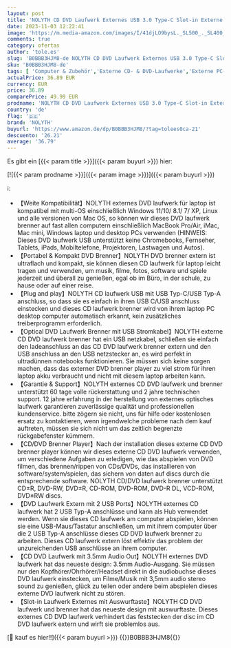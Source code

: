 ```yaml
---
layout: post
title: 'NOLYTH CD DVD Laufwerk Externes USB 3.0 Type-C Slot-in Externe CD/DVD Laufwerk mit Audio-Buchse/USB Slots  Slim CD DVD Brenner Laufwerk für PC Laptop Mac MacBook Windows Desktop'
date: 2023-11-03 12:22:41
image: 'https://m.media-amazon.com/images/I/41djLO9bysL._SL500_._SL400_.jpg'
comments: true
category: ofertas
author: 'tole.es'
slug: 'B0BBB3HJM8-de NOLYTH CD DVD Laufwerk Externes USB 3.0 Type-C Slot-in...'
sku: 'B0BBB3HJM8-de'
tags: [ 'Computer & Zubehör','Externe CD- & DVD-Laufwerke','Externe PC-Komponenten','Externe optische Laufwerke','Komponenten & Ersatzteile','nolyth','🇩🇪', ]
actualPrice: 36.89 EUR
currency: EUR
price: 36.89
comparePrice: 49.99 EUR
prodname: 'NOLYTH CD DVD Laufwerk Externes USB 3.0 Type-C Slot-in Externe CD/DVD Laufwerk mit Audio-Buchse/USB Slots  Slim CD DVD Brenner Laufwerk für PC Laptop Mac MacBook Windows Desktop'
country: 'de'
flag: '🇩🇪'
brand: 'NOLYTH'
buyurl: 'https://www.amazon.de/dp/B0BBB3HJM8/?tag=tolees0ca-21'
descuento: '26.21'
average: '36.79'
---
```


Es gibt ein [{{< param title >}}]({{< param buyurl >}}) hier:

[![{{< param prodname >}}]({{< param image >}})]({{< param buyurl >}})

ℹ️:

- 【Weite Kompatibilität】NOLYTH externes DVD laufwerk für laptop ist kompatibel mit multi-OS einschließlich Windows 11/10/ 8.1/ 7/ XP, Linux und alle versionen von Mac OS, so können wir dieses DVD laufwerk brenner auf fast allen computern einschließlich MacBook Pro/Air, iMac, Mac mini, Windows laptop und desktop PCs verwenden (HINWEIS: Dieses DVD laufwerk USB unterstützt keine Chromebooks, Fernseher, Tablets, iPads, Mobiltelefone, Projektoren, Lastwagen und Autos).
- 【Portabel & Kompakt DVD Brenner】NOLYTH DVD brenner extern ist ultraflach und kompakt, sie können diesen CD laufwerk für laptop leicht tragen und verwenden, um musik, filme, fotos, software und spiele jederzeit und überall zu genießen, egal ob im Büro, in der schule, zu hause oder auf einer reise.
- 【Plug and play】NOLYTH CD laufwerk USB mit USB Typ-C/USB Typ-A anschluss, so dass sie es einfach in ihren USB C/USB anschluss einstecken und dieses CD laufwerk brenner wird von ihrem laptop PC desktop computer automatisch erkannt, kein zusätzliches treiberprogramm erforderlich.
- 【Optical DVD Laufwerk Brenner mit USB Stromkabel】NOLYTH externe CD DVD laufwerk brenner hat ein USB netzkabel, schließen sie einfach den ladeanschluss an das CD DVD laufwerk brenner extern und den USB anschluss an den USB netzstecker an, es wird perfekt in ultradünnen notebooks funktionieren. Sie müssen sich keine sorgen machen, dass das externer DVD brenner player zu viel strom für ihren laptop akku verbraucht und nicht mit diesem laptop arbeiten kann.
- 【Garantie & Support】NOLYTH externes CD DVD laufwerk und brenner unterstützt 60 tage volle rückerstattung und 2 jahre technischen support. 12 jahre erfahrung in der herstellung von externes optisches laufwerk garantieren zuverlässige qualität und professionellen kundenservice. bitte zögern sie nicht, uns für hilfe oder kostenlosen ersatz zu kontaktieren, wenn irgendwelche probleme nach dem kauf auftreten, müssen sie sich nicht um das zeitlich begrenzte rückgabefenster kümmern.
- 【CD/DVD Brenner Player】Nach der installation dieses externe CD DVD brenner player können wir dieses externe CD DVD laufwerk verwenden, um verschiedene Aufgaben zu erledigen, wie das abspielen von DVD filmen, das brennen/rippen von CDs/DVDs, das installieren von software/system/spielen, das sichern von daten auf discs durch die entsprechende software. NOLYTH CD/DVD laufwerk brenner unterstützt CD±R, DVD-RW, DVD±R, CD-ROM, DVD-ROM, DVD-R DL, VCD-ROM, DVD±RW discs.
- 【DVD Laufwerk Extern mit 2 USB Ports】NOLYTH externes CD laufwerk hat 2 USB Typ-A anschlüsse und kann als Hub verwendet werden. Wenn sie dieses CD laufwerk am computer abspielen, können sie eine USB-Maus/Tastatur anschließen, um mit ihrem computer über die 2 USB Typ-A anschlüsse dieses CD DVD laufwerk brenner zu arbeiten. Dieses CD laufwerk extern löst effektiv das problem der unzureichenden USB anschlüsse an ihrem computer.
- 【CD DVD Laufwerk mit 3.5mm Audio Out】NOLYTH externes DVD laufwerk hat das neueste design: 3.5mm Audio-Ausgang. Sie müssen nur den Kopfhörer/Ohrhörer/Headset direkt in die audiobuchse dieses DVD laufwerk einstecken, um Filme/Musik mit 3,5mm audio stereo sound zu genießen, glück zu teilen oder andere beim abspielen dieses externe DVD laufwerk nicht zu stören.
- 【Slot-in Laufwerk Externes mit Auswurftaste】NOLYTH CD DVD laufwerk und brenner hat das neueste design mit auswurftaste. Dieses externes CD DVD laufwerk verhindert das feststecken der disc im CD DVD laufwerk extern und wirft sie problemlos aus.

[🛒 kauf es hier!!]({{< param buyurl >}})
{{<world>}}B0BBB3HJM8{{</world>}}
